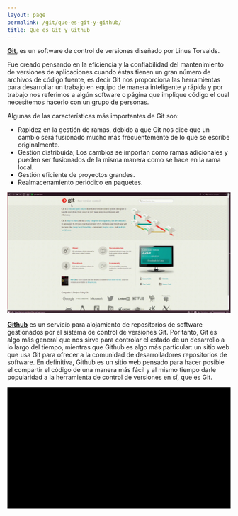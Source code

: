 ```yaml
---
layout: page
permalink: /git/que-es-git-y-github/
title: Que es Git y Github
---
```


**[Git](https://git-scm.com)**, es un software de control de versiones diseñado por Linus Torvalds.

Fue creado pensando en la eficiencia y la confiabilidad del mantenimiento de versiones de aplicaciones cuando éstas tienen un gran número de archivos de código fuente, es decir Git nos proporciona las herramientas para desarrollar un trabajo en equipo de manera inteligente y rápida y por trabajo nos referimos a algún software o página que implique código el cual necesitemos hacerlo con un grupo de personas.


Algunas de las características más importantes de Git son:


* Rapidez en la gestión de ramas, debido a que Git nos dice que un cambio será fusionado mucho más frecuentemente de lo que se escribe originalmente.
* Gestión distribuida; Los cambios se importan como ramas adicionales y pueden ser fusionados de la misma manera como se hace en la rama local.
* Gestión eficiente de proyectos grandes.
* Realmacenamiento periódico en paquetes.

![Drag Racing](../../assets/images/gif/git/git.gif)


**[Github](https://github.com)** es un servicio para alojamiento de repositorios de software gestionados por el sistema de control de versiones Git. Por tanto, Git es algo más general que nos sirve para controlar el estado de un desarrollo a lo largo del tiempo, mientras que Github es algo más particular: un sitio web que usa Git para ofrecer a la comunidad de desarrolladores repositorios de software. En definitiva, Github es un sitio web pensado para hacer posible el compartir el código de una manera más fácil y al mismo tiempo darle popularidad a la herramienta de control de versiones en sí, que es Git.

![Drag Racing](../../assets/images/gif/git/github.gif)
